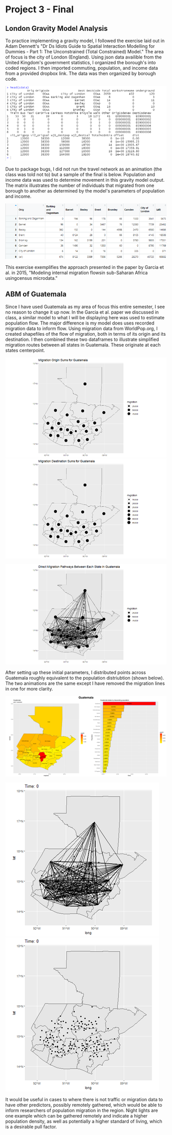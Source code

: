 # Project 3 - Final
  
## London Gravity Model Analysis

To practice implementing a gravity model, I followed the exercise laid out in Adam Dennett's "Dr Ds Idiots Guide to Spatial Interaction Modelling for Dummies - Part 1: The Unconstrained (Total Constrained) Model." The area of focus is the city of London (England). Using json data availible from the United Kingdom's government statistics, I organized the borough's into coded regions. I then imported commuting, population, and income data from a provided dropbox link. The data was then organized by borough code.

![](cdata_head.png)

Due to package bugs, I did not run the travel network as an animation (the class was told not to) but a sample of the final is below. Population and income data was used to determine movement in this gravity model output. The matrix illustrates the number of individuals that migrated from one borough to another as determined by the model's parameters of population and income.

![](london_matrix.png)

This exercise exemplifies the approach presented in the paper by Garcia et al. in 2015, "Modeling internal migration flowsin sub-Saharan Africa usingcensus microdata."

## ABM of Guatemala

Since I have used Guatemala as my area of focus this entire semester, I see no reason to change it up now. In the Garcia et al. paper we discussed in class, a similar model to what I will be displaying here was used to estimate population flow. The major difference is my model does uses recorded migration data to inform flow. Using migration data from WorldPop.org, I created shapefiles of the flow of migration, both in terms of its origin and its destination. I then combined these two dataframes to illustrate simplified migration routes between all states in Guatemala. These originate at each states centerpoint.

![](origins.png)![](destinatinos.png)

![](od_lines.png)

After setting up these initial parameters, I distributed points across Guatemala roughly equivalent to the population distriubtion (shown below). The two animations are the same except I have removed the migration lines in one for more clarity.

![](gtm_and_bar.png)

![](abm.gif) ![](abm_nls.gif)

It would be useful in cases to where there is not traffic or migration data to have other predictors, possibly remotely gathered, which would be able to inform researchers of population migration in the region. Night lights are one example which can be gathered remotely and indicate a higher population density, as well as potentially a higher standard of living, which is a desirable pull factor.
